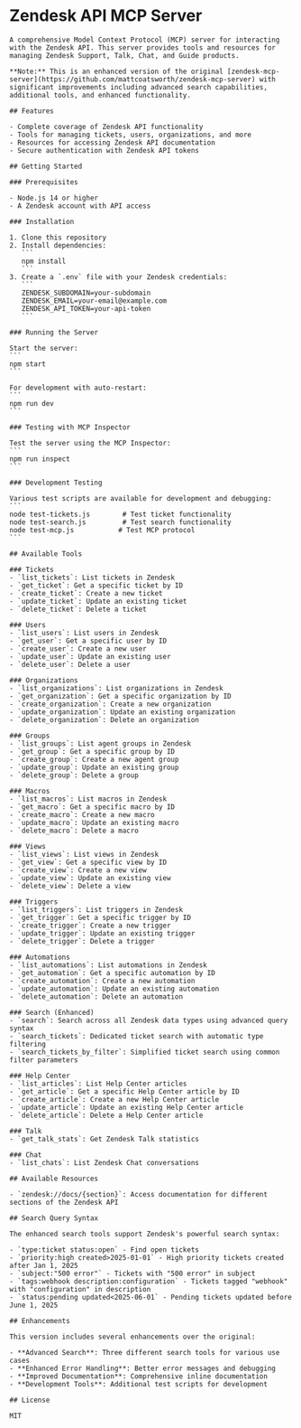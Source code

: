 # Zendesk API MCP Server

    A comprehensive Model Context Protocol (MCP) server for interacting with the Zendesk API. This server provides tools and resources for managing Zendesk Support, Talk, Chat, and Guide products.

    **Note:** This is an enhanced version of the original [zendesk-mcp-server](https://github.com/mattcoatsworth/zendesk-mcp-server) with significant improvements including advanced search capabilities, additional tools, and enhanced functionality.

    ## Features

    - Complete coverage of Zendesk API functionality
    - Tools for managing tickets, users, organizations, and more
    - Resources for accessing Zendesk API documentation
    - Secure authentication with Zendesk API tokens

    ## Getting Started

    ### Prerequisites

    - Node.js 14 or higher
    - A Zendesk account with API access

    ### Installation

    1. Clone this repository
    2. Install dependencies:
       ```
       npm install
       ```
    3. Create a `.env` file with your Zendesk credentials:
       ```
       ZENDESK_SUBDOMAIN=your-subdomain
       ZENDESK_EMAIL=your-email@example.com
       ZENDESK_API_TOKEN=your-api-token
       ```

    ### Running the Server

    Start the server:
    ```
    npm start
    ```

    For development with auto-restart:
    ```
    npm run dev
    ```

    ### Testing with MCP Inspector

    Test the server using the MCP Inspector:
    ```
    npm run inspect
    ```

    ### Development Testing

    Various test scripts are available for development and debugging:
    ```
    node test-tickets.js        # Test ticket functionality
    node test-search.js         # Test search functionality
    node test-mcp.js           # Test MCP protocol
    ```

    ## Available Tools

    ### Tickets
    - `list_tickets`: List tickets in Zendesk
    - `get_ticket`: Get a specific ticket by ID
    - `create_ticket`: Create a new ticket
    - `update_ticket`: Update an existing ticket
    - `delete_ticket`: Delete a ticket

    ### Users
    - `list_users`: List users in Zendesk
    - `get_user`: Get a specific user by ID
    - `create_user`: Create a new user
    - `update_user`: Update an existing user
    - `delete_user`: Delete a user

    ### Organizations
    - `list_organizations`: List organizations in Zendesk
    - `get_organization`: Get a specific organization by ID
    - `create_organization`: Create a new organization
    - `update_organization`: Update an existing organization
    - `delete_organization`: Delete an organization

    ### Groups
    - `list_groups`: List agent groups in Zendesk
    - `get_group`: Get a specific group by ID
    - `create_group`: Create a new agent group
    - `update_group`: Update an existing group
    - `delete_group`: Delete a group

    ### Macros
    - `list_macros`: List macros in Zendesk
    - `get_macro`: Get a specific macro by ID
    - `create_macro`: Create a new macro
    - `update_macro`: Update an existing macro
    - `delete_macro`: Delete a macro

    ### Views
    - `list_views`: List views in Zendesk
    - `get_view`: Get a specific view by ID
    - `create_view`: Create a new view
    - `update_view`: Update an existing view
    - `delete_view`: Delete a view

    ### Triggers
    - `list_triggers`: List triggers in Zendesk
    - `get_trigger`: Get a specific trigger by ID
    - `create_trigger`: Create a new trigger
    - `update_trigger`: Update an existing trigger
    - `delete_trigger`: Delete a trigger

    ### Automations
    - `list_automations`: List automations in Zendesk
    - `get_automation`: Get a specific automation by ID
    - `create_automation`: Create a new automation
    - `update_automation`: Update an existing automation
    - `delete_automation`: Delete an automation

    ### Search (Enhanced)
    - `search`: Search across all Zendesk data types using advanced query syntax
    - `search_tickets`: Dedicated ticket search with automatic type filtering
    - `search_tickets_by_filter`: Simplified ticket search using common filter parameters

    ### Help Center
    - `list_articles`: List Help Center articles
    - `get_article`: Get a specific Help Center article by ID
    - `create_article`: Create a new Help Center article
    - `update_article`: Update an existing Help Center article
    - `delete_article`: Delete a Help Center article

    ### Talk
    - `get_talk_stats`: Get Zendesk Talk statistics

    ### Chat
    - `list_chats`: List Zendesk Chat conversations

    ## Available Resources

    - `zendesk://docs/{section}`: Access documentation for different sections of the Zendesk API

    ## Search Query Syntax

    The enhanced search tools support Zendesk's powerful search syntax:

    - `type:ticket status:open` - Find open tickets
    - `priority:high created>2025-01-01` - High priority tickets created after Jan 1, 2025
    - `subject:"500 error"` - Tickets with "500 error" in subject
    - `tags:webhook description:configuration` - Tickets tagged "webhook" with "configuration" in description
    - `status:pending updated<2025-06-01` - Pending tickets updated before June 1, 2025

    ## Enhancements

    This version includes several enhancements over the original:

    - **Advanced Search**: Three different search tools for various use cases
    - **Enhanced Error Handling**: Better error messages and debugging
    - **Improved Documentation**: Comprehensive inline documentation
    - **Development Tools**: Additional test scripts for development

    ## License

    MIT
